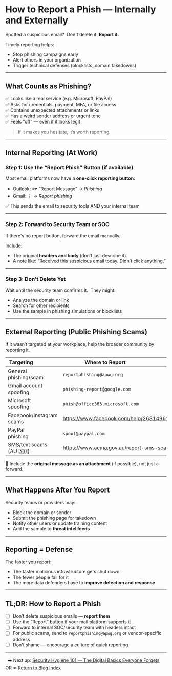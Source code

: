 # How to Report a Phish — Internally and Externally

Spotted a suspicious email? 
Don't delete it. **Report it.**

Timely reporting helps:
- Stop phishing campaigns early
- Alert others in your organization
- Trigger technical defenses (blocklists, domain takedowns)

---

## What Counts as Phishing?

✅ Looks like a real service (e.g. Microsoft, PayPal)  
✅ Asks for credentials, payment, MFA, or file access  
✅ Contains unexpected attachments or links  
✅ Has a weird sender address or urgent tone  
✅ Feels “off” — even if it looks legit  

> If it makes you hesitate, it’s worth reporting.

---

## Internal Reporting (At Work)

### Step 1: Use the “Report Phish” Button (if available)

Most email platforms now have a **one-click reporting button**:
- Outlook: 🐟 “Report Message” → *Phishing*
- Gmail: ⋮ → *Report phishing*

✅ This sends the email to security tools AND your internal team

---

### Step 2: Forward to Security Team or SOC

If there's no report button, forward the email manually.

Include:
- The original **headers and body** (don’t just describe it)
- A note like: “Received this suspicious email today. Didn't click anything.”

---

### Step 3: Don’t Delete Yet

Wait until the security team confirms it. 
They might:
- Analyze the domain or link
- Search for other recipients
- Use the sample in phishing simulations or blocklists

---

## External Reporting (Public Phishing Scams)

If it wasn’t targeted at your workplace, help the broader community by reporting it.

| Targeting                  | Where to Report                                      |
|----------------------------|------------------------------------------------------|
| General phishing/scam     | `reportphishing@apwg.org`                         |
| Gmail account spoofing    | `phishing-report@google.com`                     |
| Microsoft spoofing        | `phish@office365.microsoft.com`                  |
| Facebook/Instagram scams  | https://www.facebook.com/help/2631496237905943   |
| PayPal phishing           | `spoof@paypal.com`                                |
| SMS/text scams (AU 🇦🇺)    | https://www.acma.gov.au/report-sms-scam          |

📎 Include the **original message as an attachment** (if possible), not just a forward.

---

## What Happens After You Report

Security teams or providers may:
- Block the domain or sender
- Submit the phishing page for takedown
- Notify other users or update training content
- Add the sample to **threat intel feeds**

---

## Reporting = Defense

The faster you report:
- The faster malicious infrastructure gets shut down
- The fewer people fall for it
- The more data defenders have to **improve detection and response**

---

## TL;DR: How to Report a Phish

- [ ] Don’t delete suspicious emails — **report them**
- [ ] Use the “Report” button if your mail platform supports it
- [ ] Forward to internal SOC/security team with headers intact
- [ ] For public scams, send to `reportphishing@apwg.org` or vendor-specific address
- [ ] Don't shame — encourage a culture of quick reporting

---
 
➡️ Next up: [Security Hygiene 101 — The Digital Basics Everyone Forgets](./security_hygiene_101.md) OR ⬅️ [Return to Blog Index](../index.md)

